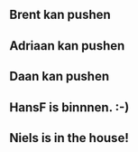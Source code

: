 ## Brent kan pushen
## Adriaan kan pushen
## Daan kan pushen
## HansF is binnnen. :-) 
## Niels is in the house!